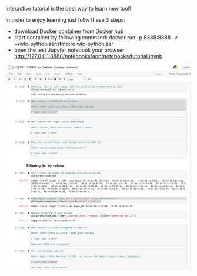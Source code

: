Interactive tutorial is the best way to learn new tool!

In order to enjoy learning just follw these 3 steps:
* download Docker container from [Docker hub](https://hub.docker.com/repository/docker/wlcpython/cisco-wlc-pythonizer)
* start container by following command: docker run -p 8888:8888 -v ~/wlc-pythonizer:/tmp:ro wlc-pythonizer
* open the test Jupyter notebook your browser http://127.0.0.1:8888/notebooks/app/notebooks/tutorial.ipynb

![title](./images/tutorial_screen.png "Tutorial screenshot")

